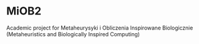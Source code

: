# MiOB2

Academic project for Metaheurysyki i Obliczenia Inspirowane Biologicznie (Metaheuristics and Biologically Inspired Computing)
